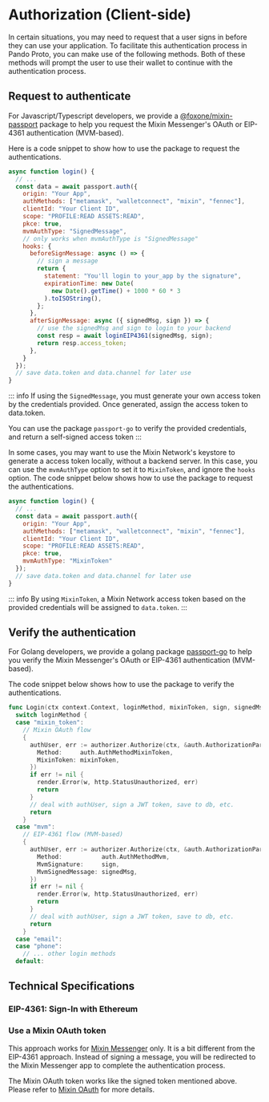 # Authorization (Client-side)

In certain situations, you may need to request that a user signs in before they can use your application. To facilitate this authentication process in Pando Proto, you can make use of the following methods. Both of these methods will prompt the user to use their wallet to continue with the authentication process.

## Request to authenticate

For Javascript/Typescript developers, we provide a [@foxone/mixin-passport](https://www.npmjs.com/package/@foxone/mixin-passport) package to help you request the Mixin Messenger's OAuth or EIP-4361 authentication (MVM-based).

Here is a code snippet to show how to use the package to request the authentications.

```js
async function login() {
  // ...
  const data = await passport.auth({
    origin: "Your App",
    authMethods: ["metamask", "walletconnect", "mixin", "fennec"],
    clientId: "Your Client ID",
    scope: "PROFILE:READ ASSETS:READ",
    pkce: true,
    mvmAuthType: "SignedMessage",
    // only works when mvmAuthType is "SignedMessage"
    hooks: {
      beforeSignMessage: async () => {
        // sign a message 
        return {
          statement: "You'll login to your_app by the signature",
          expirationTime: new Date(
            new Date().getTime() + 1000 * 60 * 3
          ).toISOString(),
        };
      },
      afterSignMessage: async ({ signedMsg, sign }) => {
        // use the signedMsg and sign to login to your backend
        const resp = await loginEIP4361(signedMsg, sign);
        return resp.access_token;
      },
    }
  });
  // save data.token and data.channel for later use
}
```

::: info
If using the `SignedMessage`, you must generate your own access token by the credentials provided. Once generated, assign the access token to data.token.

You can use the package `passport-go` to verify the provided credentials, and return a self-signed access token
:::

In some cases, you may want to use the Mixin Network's keystore to generate a access token locally, without a backend server. In this case, you can use the `mvmAuthType` option to set it to `MixinToken`, and ignore the `hooks` option. The code snippet below shows how to use the package to request the authentications.

```js
async function login() {
  // ...
  const data = await passport.auth({
    origin: "Your App",
    authMethods: ["metamask", "walletconnect", "mixin", "fennec"],
    clientId: "Your Client ID",
    scope: "PROFILE:READ ASSETS:READ",
    pkce: true,
    mvmAuthType: "MixinToken"
  });
  // save data.token and data.channel for later use
}
```

::: info
By using `MixinToken`, a Mixin Network access token based on the provided credentials will be assigned to `data.token`.
:::


## Verify the authentication

For Golang developers, we provide a golang package [passport-go](https://github.com/pandodao/passport-go) to help you verify the Mixin Messenger's OAuth or EIP-4361 authentication (MVM-based).

The code snippet below shows how to use the package to verify the authentications.

```go
func Login(ctx context.Context, loginMethod, mixinToken, sign, signedMsg) error {
  switch loginMethod {
  case "mixin_token":
    // Mixin OAuth flow
    {
      authUser, err := authorizer.Authorize(ctx, &auth.AuthorizationParams{
        Method:     auth.AuthMethodMixinToken,
        MixinToken: mixinToken,
      })
      if err != nil {
        render.Error(w, http.StatusUnauthorized, err)
        return
      }
      // deal with authUser, sign a JWT token, save to db, etc.
      return
    }
  case "mvm":
    // EIP-4361 flow (MVM-based)
    {
      authUser, err := authorizer.Authorize(ctx, &auth.AuthorizationParams{
        Method:           auth.AuthMethodMvm,
        MvmSignature:     sign,
        MvmSignedMessage: signedMsg,
      })
      if err != nil {
        render.Error(w, http.StatusUnauthorized, err)
        return
      }
      // deal with authUser, sign a JWT token, save to db, etc.
      return
    }
  case "email":
  case "phone":
    // ... other login methods
  default:
```

## Technical Specifications

### EIP-4361: Sign-In with Ethereum

<!--@include: ../parts/auth-eip4361.md-->

### Use a Mixin OAuth token

This approach works for [Mixin Messenger](https://mixin.network/messenger) only. It is a bit different from the EIP-4361 approach. Instead of signing a message, you will be redirected to the Mixin Messenger app to complete the authentication process.

The Mixin OAuth token works like the signed token mentioned above. Please refer to [Mixin OAuth](https://developers.mixin.one/docs/dapp/getting-started/oauth) for more details.
